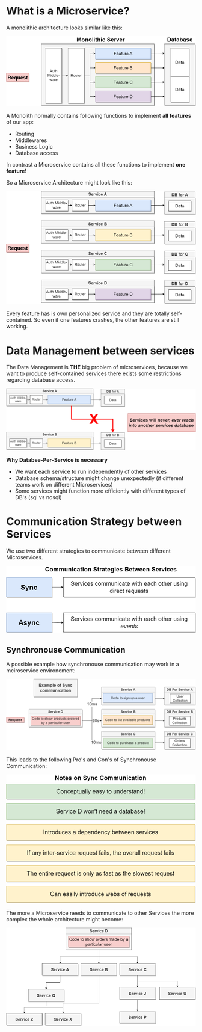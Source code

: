 # What is a Microservice?

A monolithic architecture looks similar like this:

![MonolithicArchitecture](img/microservice/monoArch.png)

A Monolith normally contains following functions to implement **all features** of our app:

- Routing
- Middlewares
- Business Logic
- Database access

In contrast a Microservice contains all these functions to implement **one feature!**

So a Microservice Architecture might look like this:

![MicroserviceArchitecture](img/microservice/microArch.png)

Every feature has is own personalized service and they are totally self-contained. So even if one features crashes, the other features are still working.

# Data Management between services

The Data Management is **THE** big problem of microservices, because we want to produce self-contained services there exists some restrictions regarding database access.

![DBMicro](img/microservice/DBMicro.png)

**Why Databse-Per-Service is necessary**

- We want each service to run independently of other services
- Database schema/structure might change unexpectedly (if different teams work on different Microservices)
- Some services might function more efficiently with different types of DB's (sql vs nosql)

# Communication Strategy between Services 

We use two different strategies to communicate between different Microservices.

![sync](img/microservice/sync.png)

## Synchronouse Communication

A possible example how synchronouse communication may work in a mciroservice environement:

![SyncCom](img/microservice/SyncCom.png)

This leads to the following Pro's and Con's of Synchronouse Communication:

![SyncComProsCons.png](img/microservice/SyncComProsCons.png)

The more a Microservice needs to communicate to other Services the more complex the whole architecture might become:

![SyncReq](img/microservice/SyncReq.png)